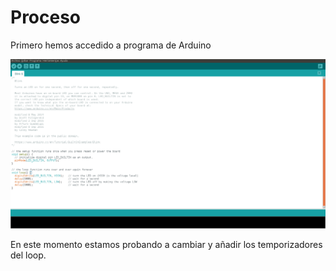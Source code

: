 # Proceso

Primero hemos accedido a programa de Arduino

![](https://raw.githubusercontent.com/Baultek/Arduino/main/imagenes%20arduino/Captura%20de%20pantalla%20de%202021-10-13%2012-39-42.png)

En este momento estamos probando a cambiar y añadir los temporizadores del loop.


